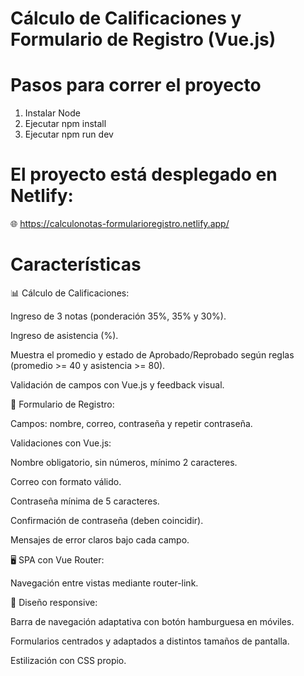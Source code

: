 # Cálculo de Calificaciones y Formulario de Registro (Vue.js)

# Pasos para correr el proyecto

1. Instalar Node
2. Ejecutar npm install
3. Ejecutar npm run dev

# El proyecto está desplegado en Netlify:

🌐 https://calculonotas-formularioregistro.netlify.app/

# Características

📊 Cálculo de Calificaciones:

Ingreso de 3 notas (ponderación 35%, 35% y 30%).

Ingreso de asistencia (%).

Muestra el promedio y estado de Aprobado/Reprobado según reglas (promedio >= 40 y asistencia >= 80).

Validación de campos con Vue.js y feedback visual.

📝 Formulario de Registro:

Campos: nombre, correo, contraseña y repetir contraseña.

Validaciones con Vue.js:

Nombre obligatorio, sin números, mínimo 2 caracteres.

Correo con formato válido.

Contraseña mínima de 5 caracteres.

Confirmación de contraseña (deben coincidir).

Mensajes de error claros bajo cada campo.

🖥 SPA con Vue Router:

Navegación entre vistas mediante router-link.

📱 Diseño responsive:

Barra de navegación adaptativa con botón hamburguesa en móviles.

Formularios centrados y adaptados a distintos tamaños de pantalla.

Estilización con CSS propio.
